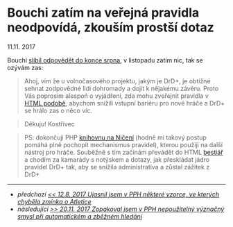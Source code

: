 # Bouchi zatím na veřejná pravidla neodpovídá, zkouším prostší dotaz

11.11. 2017

Bouchi [slíbil odpovědět do konce srpna](2017-08-02-ptam_se_bouchiho_z_altaru_zda_mohu_zverejnit_drd_pravidla.md), v listopadu zatím nic, tak se ozývám zas:

> Ahoj, vím že u volnočasového projektu, jakým je DrD+, je obtížné sehnat zodpovědné lidi dohromady a dojít k nějakému závěru. Proto Vás poprosím alespoň o vyjádření, zda mohu zveřejnit pravidla v [HTML podobě](https://www.drdplus.info/), abychom snížili vstupní bariéru pro nové hráče a DrD+ se hrálo zas o něco víc.

> Děkuju! Kostřivec

> PS: dokončuji PHP [knihovnu na Ničení](https://github.com/jaroslavtyc/drd-plus-destruction) (hodně mi takový postup pomáhá plně pochopit mechanismus pravidel), kterou použiji na další nástroj pro hráče. Souběžně s tím začínám převádět do HTML [bestiář](https://bestiar.drdplus.info) a chodím za kamarády s notýskem a dotazy, jak přeskládat jádro pravidel DrD+ tak, aby se snížila administrativa a zůstal zážitek z DrD+

---

- *předchozí [<< 12.8. 2017 Ujasnil jsem v PPH některé vzorce, ve kterých chyběla zmínka o Atletice](2017-08-12-v_pph_ujasneny_nektere_vzorce_ve_kterych_chybela_zminka_o_atletice.md)*
- *následující [>> 20.11. 2017 Zopakoval jsem v PPH nepoužitelný význačný smysl při automatickém a zběžném hledání](2017-11-20-v_pph_zopakovano_ze_vyznacny_smysl_je_nepouzitelny_pri_automatickem_a_zbeznem_hledani.md)*
